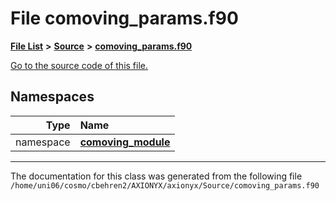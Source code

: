 
# File comoving\_params.f90


[**File List**](files.md) **>** [**Source**](dir_74389ed8173ad57b461b9d623a1f3867.md) **>** [**comoving\_params.f90**](comoving__params_8f90.md)

[Go to the source code of this file.](comoving__params_8f90_source.md)












## Namespaces

| Type | Name |
| ---: | :--- |
| namespace | [**comoving\_module**](namespacecomoving__module.md) <br> |















------------------------------
The documentation for this class was generated from the following file `/home/uni06/cosmo/cbehren2/AXIONYX/axionyx/Source/comoving_params.f90`